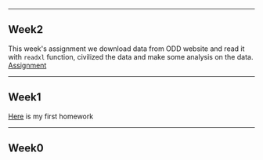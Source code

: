 ***
## Week2
This week's assignment we download data from ODD website and read it with ``readxl`` function, civilized the data and make some analysis on the data. 
[Assignment](AssignmentWeek2/AssignmentWeek2.html)

***
## Week1
 [Here](AssignmentWeek1/AssignmentWeek1.html) is my first homework

***
## Week0


